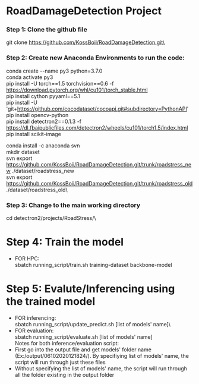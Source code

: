 # RoadDamageDetection Project

### Step 1: Clone the github file
git clone https://github.com/KossBoii/RoadDamageDetection.git\

### Step 2: Create new Anaconda Environments to run the code:
conda create --name py3 python=3.7.0\
conda activate py3\
pip install -U torch==1.5 torchvision==0.6 -f https://download.pytorch.org/whl/cu101/torch_stable.html \
pip install cython pyyaml==5.1\
pip install -U 'git+https://github.com/cocodataset/cocoapi.git#subdirectory=PythonAPI' \
pip install opencv-python\
pip install detectron2==0.1.3 -f https://dl.fbaipublicfiles.com/detectron2/wheels/cu101/torch1.5/index.html \
pip install scikit-image

conda install -c anaconda svn\
mkdir dataset\
svn export https://github.com/KossBoii/RoadDamageDetection.git/trunk/roadstress_new ./dataset/roadstress_new\
svn export https://github.com/KossBoii/RoadDamageDetection.git/trunk/roadstress_old ./dataset/roadstress_old\

### Step 3: Change to the main working directory
cd detectron2/projects/RoadStress/\

# Step 4: Train the model
- FOR HPC:\
sbatch running_script/train.sh training-dataset backbone-model

# Step 5: Evalute/Inferencing using the trained model
- FOR inferencing:\
sbatch running_script/update_predict.sh [list of models' name]\
- FOR evaluation:\
sbatch running_script/evaluate.sh [list of models' name]\
Notes for both inference/evaluation script: 
- First go into the output file and get models' folder name (Ex:/output/06102020121824/). By specifiying list of models' name, the script will run through just these files
- Without specifying the list of models' name, the script will run through all the folder existing in the output folder
